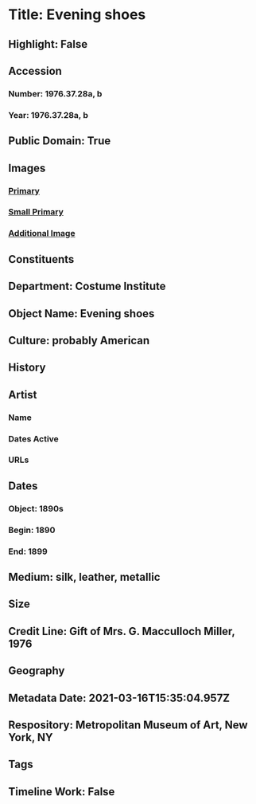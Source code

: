 # Title: Evening shoes
## Highlight: False
## Accession
### Number: 1976.37.28a, b
### Year: 1976.37.28a, b
## Public Domain: True
## Images
### [Primary](https://images.metmuseum.org/CRDImages/ci/original/1976.37.28ab_F.jpg)
### [Small Primary](https://images.metmuseum.org/CRDImages/ci/web-large/1976.37.28ab_F.jpg)
### [Additional Image](https://images.metmuseum.org/CRDImages/ci/original/1976.37.28ab_B.jpg)
## Constituents
## Department: Costume Institute
## Object Name: Evening shoes
## Culture: probably American
## History
## Artist
### Name
### Dates Active
### URLs
## Dates
### Object: 1890s
### Begin: 1890
### End: 1899
## Medium: silk, leather, metallic
## Size
## Credit Line: Gift of Mrs. G. Macculloch Miller, 1976
## Geography
## Metadata Date: 2021-03-16T15:35:04.957Z
## Respository: Metropolitan Museum of Art, New York, NY
## Tags
## Timeline Work: False
